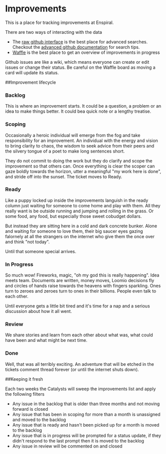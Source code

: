 # Improvements

This is a place for tracking improvements at Enspiral.

There are two ways of interacting with the data

* The [raw github interface](https://github.com/enspiral/improvements/issues) is the best place for advanced searches. Checkout the [advanced github documentation](https://help.github.com/articles/searching-issues/) for search tips.
* [Waffle](https://waffle.io/enspiral/improvements) is the best place to get an overview of improvements in progress

Github issues are like a wiki, which means everyone can create or edit issues or change their status. Be careful on the Waffle board as moving a card will update its status.

##Improvement lifecycle

### Backlog
This is where an improvement starts. It could be a question, a problem or an idea to make things better. It could bea quick note or a lengthy treatise.

### Scoping
Occasionally a heroic individual will emerge from the fog and take responsibility for an improvement. An individual with the energy and vision to bring clarity to chaos, the wisdom to seek advice from their peers and the silvery tongue of a poet to make long sentences short.

They do not commit to doing the work but they do clarify and scope the improvement so that others can. Once everything is clear the scoper can gaze boldly towards the horizon, utter a meaningful "my work here is done", and stride off into the sunset. The ticket moves to Ready.

### Ready
Like a puppy locked up inside the improvements languish in the ready column just waiting for someone to come home and play with them. All they really want is be outside running and jumping and rolling in the grass. Or some food, any food, but especially those sweet cobudget dollars. 

But instead they are sitting here in a cold and dark concrete bunker. Alone and waiting for someone to love them, their big saucer eyes gazing falornely at all the strangers on the internet who give them the once over and think "not today". 

Until that someone special arrives.

### In Progress
So much wow! Fireworks, magic, "oh my god this is really happening". Idea meets team. Documents are written, money moves, Loomio decisions fly and circles of hands raise towards the heavens with fingers sparkling. Ones turn to zeroes and zeroes turn to ones in their billions. People even talk to each other.

Until everyone gets a little bit tired and it's time for a nap and a serious discussion about how it all went.

### Review
We share stories and learn from each other about what was, what could have been and what might be next time.

### Done
Well, that was all terribly exciting. An adventure that will be etched in the tickets comment thread forever (or until the internet shuts down).

##Keeping it fresh

Each two weeks the Catalysts will sweep the improvements list and apply the following filters
* Any issue in the backlog that is older than three months and not moving forward is closed
* Any issue that has been in scoping for more than a month is unassigned and moved to the backlog
* Any issue that is ready and hasn't been picked up for a month is moved to the backlog
* Any issue that is in progress will be prompted for a status update, if they didn't respond to the last prompt then it is moved to the backlog
* Any issue in review will be commented on and closed
